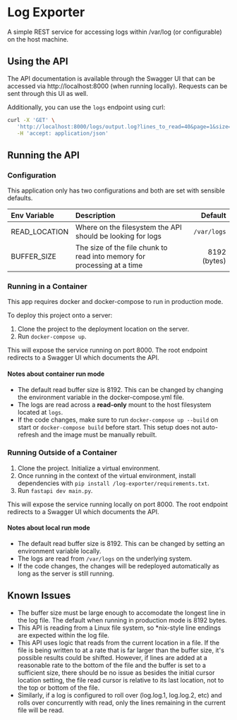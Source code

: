# Log Exporter

A simple REST service for accessing logs within /var/log (or configurable) on the host machine.

## Using the API

The API documentation is available through the Swagger UI that can be accessed via http://localhost:8000 (when running locally). Requests can be sent through this UI as well.

Additionally, you can use the `logs` endpoint using curl:
``` bash
curl -X 'GET' \
   'http://localhost:8000/logs/output.log?lines_to_read=40&page=1&size=50' \
   -H 'accept: application/json'
```

## Running the API

### Configuration
This application only has two configurations and both are set with sensible defaults.

| Env Variable      | Description | Default     |
| :---        |    :----   |          ---: |
| READ_LOCATION      | Where on the filesystem the API should be looking for logs       | `/var/logs`   |
| BUFFER_SIZE   | The size of the file chunk to read into memory for processing at a time        | 8192 (bytes) |

### Running in a Container

This app requires docker and docker-compose to run in production mode.

To deploy this project onto a server:
1. Clone the project to the deployment location on the server.
2. Run `docker-compose up`.

This will expose the service running on port 8000. The root endpoint redirects to a Swagger UI which documents the API.

#### Notes about container run mode
- The default read buffer size is 8192. This can be changed by changing the environment variable in the docker-compose.yml file.
- The logs are read across a **read-only** mount to the host filesystem located at `logs`.
- If the code changes, make sure to run `docker-compose up --build` on start or `docker-compose build` before start. This setup does not auto-refresh and the image must be manually rebuilt.

### Running Outside of a Container
1. Clone the project. Initialize a virtual environment.
2. Once running in the context of the virtual environment, install dependencies with `pip install /log-exporter/requirements.txt`.
3. Run `fastapi dev main.py`.

This will expose the service running locally on port 8000. The root endpoint redirects to a Swagger UI which documents the API.

#### Notes about local run mode
- The default read buffer size is 8192. This can be changed by setting an environment variable locally.
- The logs are read from `/var/logs` on the underlying system.
- If the code changes, the changes will be redeployed automatically as long as the server is still running.

## Known Issues
- The buffer size must be large enough to accomodate the longest line in the log file. The default when running in production mode is 8192 bytes.
- This API is reading from a Linux file system, so *nix-style line endings are expected within the log file.
- This API uses logic that reads from the current location in a file. If the file is being written to at a rate that is far larger than the buffer size, it's possible results could be shifted. However, if lines are added at a reasonable rate to the bottom of the file and the buffer is set to a sufficient size, there should be no issue as besides the initial cursor location setting, the file read cursor is relative to its last location, not to the top or bottom of the file.
- Similarly, if a log is configured to roll over (log.log.1, log.log.2, etc) and rolls over concurrently with read, only the lines remaining in the current file will be read.

